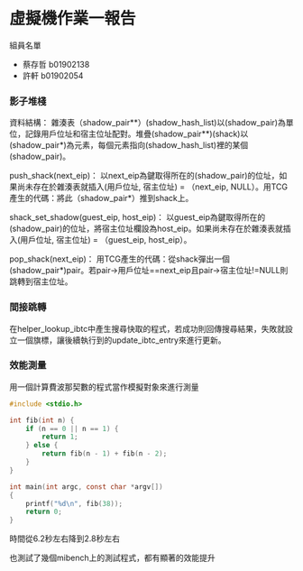 # 虛擬機作業一報告

組員名單
- 蔡存哲 b01902138
- 許軒 b01902054

### 影子堆棧

資料結構：
雜湊表（shadow_pair\*\*）(shadow_hash_list)以(shadow_pair)為單位，記錄用戶位址和宿主位址配對。堆疊(shadow_pair\*\*)(shack)以(shadow_pair\*)為元素，每個元素指向(shadow_hash_list)裡的某個(shadow_pair)。

push_shack(next_eip)：
以next_eip為鍵取得所在的(shadow_pair)的位址，如果尚未存在於雜湊表就插入(用戶位址, 宿主位址) = （next_eip, NULL）。用TCG產生的代碼：將此（shadow_pair\*）推到shack上。

shack_set_shadow(guest_eip, host_eip)：
以guest_eip為鍵取得所在的(shadow_pair)的位址，將宿主位址欄設為host_eip。如果尚未存在於雜湊表就插入(用戶位址, 宿主位址) = （guest_eip, host_eip）。

pop_shack(next_eip)：
用TCG產生的代碼：從shack彈出一個(shadow_pair\*)pair。若pair->用戶位址==next_eip且pair->宿主位址!=NULL則跳轉到宿主位址。


### 間接跳轉

在helper_lookup_ibtc中產生搜尋快取的程式，若成功則回傳搜尋結果，失敗就設立一個旗標，讓後續執行到的update_ibtc_entry來進行更新。


### 效能測量

用一個計算費波那契數的程式當作模擬對象來進行測量
```c 
#include <stdio.h>

int fib(int n) {
    if (n == 0 || n == 1) {
		return 1;
	} else {
		return fib(n - 1) + fib(n - 2);
	}
}

int main(int argc, const char *argv[])
{
	printf("%d\n", fib(38));
	return 0;
}
```
時間從6.2秒左右降到2.8秒左右

也測試了幾個mibench上的測試程式，都有顯著的效能提升